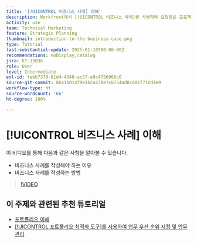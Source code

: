 ```yaml
---
title: '[!UICONTROL 비즈니스 사례] 이해'
description: Workfront에서 [!UICONTROL 비즈니스 사례]를 사용하여 요청받은 프로젝트를 평가하고 이를 포트폴리오의 다른 프로젝트와 비교하는 방법을 알아봅니다.
activity: use
team: Technical Marketing
feature: Strategic Planning
thumbnail: introduction-to-the-business-case.png
type: Tutorial
last-substantial-update: 2025-01-10T00:00:00Z
recommendations: noDisplay,catalog
jira: KT-13836
role: User
level: Intermediate
exl-id: febb7378-81d4-4348-ac57-e9c4756966c0
source-git-commit: 8ba1b014f981b2a438e7c8754ad8c681f710d4e9
workflow-type: ht
source-wordcount: '66'
ht-degree: 100%

---
```


# [!UICONTROL 비즈니스 사례] 이해

이 비디오를 통해 다음과 같은 사항을 알아볼 수 있습니다.

* 비즈니스 사례를 작성해야 하는 이유
* 비즈니스 사례를 작성하는 방법

>[!VIDEO](https://video.tv.adobe.com/v/3442843/?quality=12&learn=on)

## 이 주제와 관련된 추천 튜토리얼

* [포트폴리오 이해](/help/portfolios-and-programs/overview-of-adobe-workfront-portfolios.md)
* [[!UICONTROL 포트폴리오 최적화 도구]를 사용하여 업무 우선 순위 지정 및 업무 관리](/help/portfolios-and-programs/prioritize-and-manage-work-with-portfolios.md)
